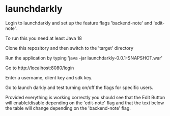 # launchdarkly

Login to launchdarkly and set up the feature flags 'backend-note' and 'edit-note'. 

To run this you need at least Java 18

Clone this repository and then switch to the 'target' directory

Run the application by typing 'java -jar launchdarkly-0.0.1-SNAPSHOT.war'

Go to http://localhost:8080/login

Enter a username, client key and sdk key.

Go to launch darkly and test turning on/off the flags for specific users. 

Provided everything is working correctly you should see that the Edit Button will enable/disable depending on the 'edit-note' flag and that the text below the table will change depending on the 'backend-note' flag.
